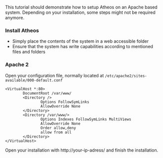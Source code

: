 This tutorial should demonstrate how to setup Atheos on an Apache based system. Depending on your installation, some steps might not be required anymore. 

### Install Atheos

- Simply place the contents of the system in a web accessible folder
- Ensure that the system has write capabilities according to mentioned files and folders

### Apache 2 

Open your configuration file, normally located at ```/etc/apache2/sites-available/000-default.conf```

```
<VirtualHost *:80>
        DocumentRoot /var/www/
        <Directory />
                Options FollowSymLinks
                AllowOverride None
        </Directory>
        <Directory /var/www/>
                Options Indexes FollowSymLinks MultiViews
                AllowOverride None
                Order allow,deny
                allow from all
        </Directory>
</VirtualHost>
```

Open your installation with http://your-ip-adress/ and finish the installation. 